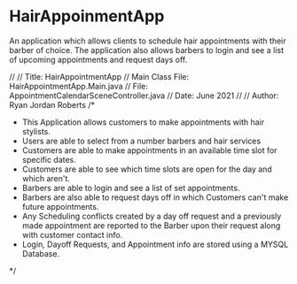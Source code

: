 # HairAppoinmentApp
An application which allows clients to schedule hair appointments with their barber of choice. The application also allows  barbers to login and see a list of upcoming appointments and request days off.

//
// Title:           HairAppointmentApp
// Main Class File: HairAppointmentApp.Main.java
// File:            AppointmentCalendarSceneController.java
// Date:            June 2021
//
// Author:          Ryan Jordan Roberts
/*
 * This Application allows customers to make appointments with hair stylists.
 * Users are able to select from a number barbers and hair services
 * Customers are able to make appointments in an available time slot for specific dates.
 * Customers are able to see which time slots are open for the day and which aren't.
 * Barbers are able to login and see a list of set appointments.
 * Barbers are also able to request days off in which Customers can't make future appointments.
 * Any Scheduling conflicts created by a day off request and a previously made appointment are reported to the Barber upon their request along with customer contact info.
 * Login, Dayoff Requests, and Appointment info are stored using a MYSQL Database.

 */

